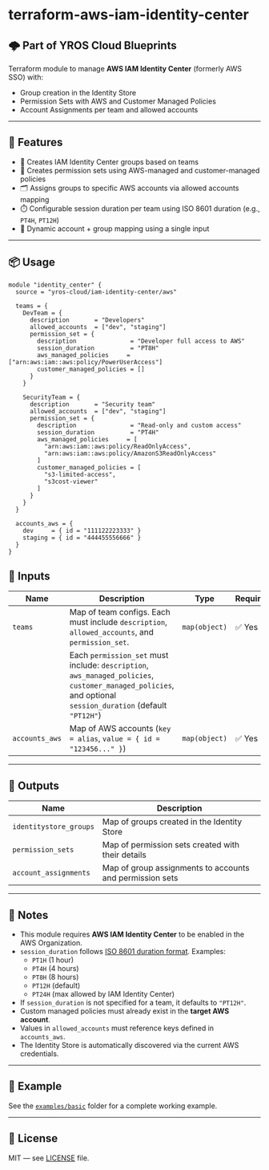 # terraform-aws-iam-identity-center

## 🌩️ Part of YROS Cloud Blueprints

Terraform module to manage **AWS IAM Identity Center** (formerly AWS SSO) with:

- Group creation in the Identity Store
- Permission Sets with AWS and Customer Managed Policies
- Account Assignments per team and allowed accounts

---

## 🚀 Features

- 🔐 Creates IAM Identity Center groups based on teams
- 🧾 Creates permission sets using AWS-managed and customer-managed policies
- 🗂️ Assigns groups to specific AWS accounts via allowed accounts mapping
- ⏱️ Configurable session duration per team using ISO 8601 duration (e.g., `PT4H`, `PT12H`)
- 🔁 Dynamic account + group mapping using a single input

---

## 📦 Usage

```hcl
module "identity_center" {
  source = "yros-cloud/iam-identity-center/aws"

  teams = {
    DevTeam = {
      description       = "Developers"
      allowed_accounts  = ["dev", "staging"]
      permission_set = {
        description               = "Developer full access to AWS"
        session_duration          = "PT8H"
        aws_managed_policies     = ["arn:aws:iam::aws:policy/PowerUserAccess"]
        customer_managed_policies = []
      }
    }

    SecurityTeam = {
      description       = "Security team"
      allowed_accounts  = ["dev", "staging"]
      permission_set = {
        description               = "Read-only and custom access"
        session_duration          = "PT4H"
        aws_managed_policies     = [
          "arn:aws:iam::aws:policy/ReadOnlyAccess",
          "arn:aws:iam::aws:policy/AmazonS3ReadOnlyAccess"
        ]
        customer_managed_policies = [
          "s3-limited-access",
          "s3cost-viewer"
        ]
      }
    }
  }

  accounts_aws = {
    dev     = { id = "111122223333" }
    staging = { id = "444455556666" }
  }
}
```

## 🔧 Inputs

| Name          | Description                                                                                         | Type           | Required |
|---------------|-----------------------------------------------------------------------------------------------------|----------------|----------|
| `teams`       | Map of team configs. Each must include `description`, `allowed_accounts`, and `permission_set`.     | `map(object)`  | ✅ Yes   |
|               | Each `permission_set` must include: `description`, `aws_managed_policies`, `customer_managed_policies`, and optional `session_duration` (default `"PT12H"`) |                |          |
| `accounts_aws`| Map of AWS accounts (`key = alias`, `value = { id = "123456..." }`)                                 | `map(object)`  | ✅ Yes   |

---

## 📄 Outputs

| Name                   | Description                                                  |
|------------------------|--------------------------------------------------------------|
| `identitystore_groups` | Map of groups created in the Identity Store                  |
| `permission_sets`      | Map of permission sets created with their details            |
| `account_assignments`  | Map of group assignments to accounts and permission sets     |

---

## 🧐 Notes

- This module requires **AWS IAM Identity Center** to be enabled in the AWS Organization.
- `session_duration` follows [ISO 8601 duration format](https://en.wikipedia.org/wiki/ISO_8601#Durations). Examples:
  - `PT1H` (1 hour)
  - `PT4H` (4 hours)
  - `PT8H` (8 hours)
  - `PT12H` (default)
  - `PT24H` (max allowed by IAM Identity Center)
- If `session_duration` is not specified for a team, it defaults to `"PT12H"`.
- Custom managed policies must already exist in the **target AWS account**.
- Values in `allowed_accounts` must reference keys defined in `accounts_aws`.
- The Identity Store is automatically discovered via the current AWS credentials.

---

## 📘 Example

See the [`examples/basic`](./examples/basic) folder for a complete working example.

---

## 📝 License

MIT — see [LICENSE](./LICENSE) file.

